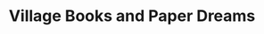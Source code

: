 ---
title: "Village Books and Paper Dreams"
url: /lynden/village-books-and-paper-dreams/
shop: books
---